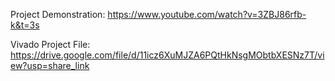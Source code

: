 Project Demonstration: https://www.youtube.com/watch?v=3ZBJ86rfb-k&t=3s


Vivado Project File: https://drive.google.com/file/d/11icz6XuMJZA6PQtHkNsgMObtbXESNz7T/view?usp=share_link
